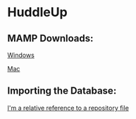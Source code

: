 # HuddleUp
## MAMP Downloads:
[Windows](https://downloads5.mamp.info/MAMP-PRO-WINDOWS/releases/4.0/MAMP_MAMP_PRO_4.0.exe)

[Mac](https://downloads2.mamp.info/MAMP-PRO/releases/4.4.1/MAMP_MAMP_PRO_4.4.1.pkg)

## Importing the Database:

[I'm a relative reference to a repository file](instructions/sql.md)
